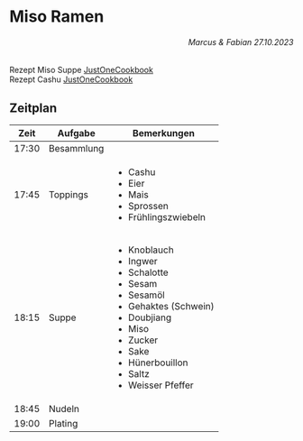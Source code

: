 # Miso Ramen

###### <div style="text-align: right">Marcus & Fabian 27.10.2023</div>

Rezept Miso Suppe [JustOneCookbook](https://www.justonecookbook.com/homemade-chashu-miso-ramen/)<br>
Rezept Cashu [JustOneCookbook](https://www.justonecookbook.com/homemade-chashu/)

## Zeitplan

| Zeit  | Aufgabe    | Bemerkungen                                                                                                                                                                                                                                  |
| ----- | ---------- | -------------------------------------------------------------------------------------------------------------------------------------------------------------------------------------------------------------------------------------------- |
| 17:30 | Besammlung |
| 17:45 | Toppings   | <ul><li>Cashu</li><li>Eier</li><li>Mais</li><li>Sprossen</li><li>Frühlingszwiebeln</li></ul>                                                                                                                                                 |
| 18:15 | Suppe      | <ul><li>Knoblauch</li><li>Ingwer</li><li>Schalotte</li><li>Sesam</li><li>Sesamöl</li><li>Gehaktes (Schwein)</li><li>Doubjiang</li><li>Miso</li><li>Zucker</li><li>Sake</li><li>Hünerbouillon</li><li>Saltz</li><li>Weisser Pfeffer</li></ul> |
| 18:45 | Nudeln     |
| 19:00 | Plating    |
